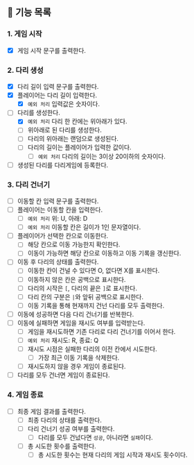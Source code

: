 ## 📄 기능 목록

### 1. 게임 시작

- [x] 게임 시작 문구를 출력한다.

### 2. 다리 생성

- [x] 다리 길이 입력 문구를 출력한다.
- [x] 플레이어는 다리 길이 입력한다.
    - [x] `예외 처리` 입력값은 숫자이다.
- [ ] 다리를 생성한다.
    - [x] `예외 처리` 다리 한 칸에는 위아래가 있다.
    - [ ] 위아래로 된 다리를 생성한다.
    - [ ] 다리의 위아래는 랜덤으로 생성된다.
    - [ ] 다리의 길이는 플레이어가 입력한 값이다.
        - [ ] `예외 처리` 다리의 길이는 3이상 20이하의 숫자이다.
- [ ] 생성된 다리를 다리게임에 등록한다.

### 3. 다리 건너기

- [ ] 이동할 칸 입력 문구를 출력한다.
- [ ] 플레이어는 이동할 칸을 입력한다.
    - [ ] `예외 처리` 위: U, 아래: D
    - [ ] `예외 처리` 이동할 칸은 길이가 1인 문자열이다.
- [ ] 플레이어가 선택한 칸으로 이동한다.
    - [ ] 해당 칸으로 이동 가능한지 확인한다.
    - [ ] 이동이 가능하면 해당 칸으로 이동하고 이동 기록을 갱신한다.
- [ ] 이동 후 다리의 상태를 출력한다.
    - [ ] 이동한 칸이 건널 수 있다면 O, 없다면 X를 표시한다.
    - [ ] 이동하지 않은 칸은 공백으로 표시한다.
    - [ ] 다리의 시작은 `[`, 다리의 끝은 `]`로 표시한다.
    - [ ] 다리 칸의 구분은 `|`와 앞뒤 공백으로 표시한다.
    - [ ] 이동 기록을 통해 현재까지 건넌 다리를 모두 출력한다.
- [ ] 이동에 성공하면 다음 다리 건너기를 반복한다.
- [ ] 이동에 실패하면 게임을 재시도 여부를 입력받는다.
    - [ ] 게임을 재시도하면 기존 다리로 다리 건너기를 이어서 한다.
    - [ ] `예외 처리` 재시도: R, 종료: Q
    - [ ] 재시도 시점은 실패한 다리의 이전 칸에서 시도한다.
        - [ ] 가장 최근 이동 기록을 삭제한다.
    - [ ] 재시도하지 않을 경우 게임이 종료된다.
- [ ] 다리를 모두 건너면 게임이 종료된다.

### 4. 게임 종료

- [ ] 최종 게임 결과를 출력한다.
    - [ ] 최종 다리의 상태를 출력한다.
    - [ ] 다리 건너기 성공 여부를 출력한다.
        - [ ] 다리를 모두 건넜다면 `성공`, 아니라면 `실패`이다.
    - [ ] 총 시도한 횟수를 출력한다.
        - [ ] 총 시도한 횟수는 현재 다리의 게임 시작과 재시도 횟수이다.
